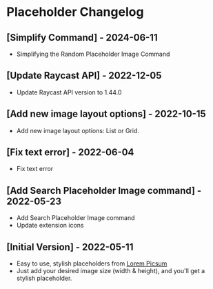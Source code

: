 # Placeholder Changelog

## [Simplify Command] - 2024-06-11

- Simplifying the Random Placeholder Image Command

## [Update Raycast API] - 2022-12-05

- Update Raycast API version to 1.44.0

## [Add new image layout options] - 2022-10-15

- Add new image layout options: List or Grid.

## [Fix text error] - 2022-06-04

- Fix text error

## [Add Search Placeholder Image command] - 2022-05-23

- Add Search Placeholder Image command
- Update extension icons

## [Initial Version] - 2022-05-11

- Easy to use, stylish placeholders from [Lorem Picsum](https://picsum.photos)
- Just add your desired image size (width & height), and you'll get a stylish placeholder.
